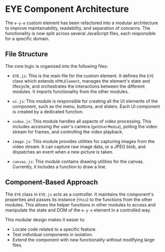 # EYE Component Architecture

The `e-y-e` custom element has been refactored into a modular architecture to improve maintainability, readability, and separation of concerns. The functionality is now split across several JavaScript files, each responsible for a specific domain.

## File Structure

The core logic is organized into the following files:

-   `EYE.js`: This is the main file for the custom element. It defines the `EYE` class which extends `HTMLElement`, manages the element's state and lifecycle, and orchestrates the interactions between the different modules. It imports functionality from the other modules.

-   `ui.js`: This module is responsible for creating all the UI elements of the component, such as the menu, buttons, and sliders. Each UI component is created by a dedicated function.

-   `video.js`: This module handles all aspects of video processing. This includes accessing the user's camera (`getUserMedia`), polling the video stream for frames, and controlling the video playback.

-   `image.js`: This module provides utilities for capturing images from the video stream. It can capture raw image data, or a JPEG blob, and dispatches an event when a new picture is taken.

-   `canvas.js`: This module contains drawing utilities for the canvas. Currently, it includes a function to draw a line.

## Component-Based Approach

The `EYE` class in `EYE.js` acts as a controller. It maintains the component's properties and passes its instance (`this`) to the functions from the other modules. This allows the helper functions in other modules to access and manipulate the state and DOM of the `e-y-e` element in a controlled way.

This modular design makes it easier to:
-   Locate code related to a specific feature.
-   Test individual components in isolation.
-   Extend the component with new functionality without modifying large files.

